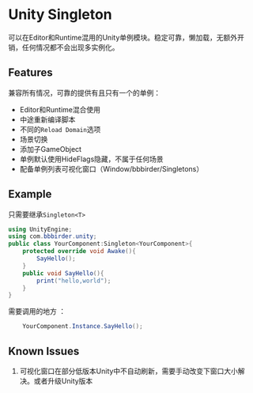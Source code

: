 # Unity Singleton
可以在Editor和Runtime混用的Unity单例模块。稳定可靠，懒加载，无额外开销，任何情况都不会出现多实例化。
## Features
兼容所有情况，可靠的提供有且只有一个的单例：
* Editor和Runtime混合使用
* 中途重新编译脚本
* 不同的`Reload Domain`选项
* 场景切换
* 添加子GameObject
* 单例默认使用HideFlags隐藏，不属于任何场景
* 配备单例列表可视化窗口（Window/bbbirder/Singletons）
## Example
只需要继承`Singleton<T>`
```csharp
using UnityEngine;
using com.bbbirder.unity;
public class YourComponent:Singleton<YourComponent>{
    protected override void Awake(){
        SayHello();
    }
    public void SayHello(){
        print("hello,world");
    }
}
```
需要调用的地方 ：
```csharp
    YourComponent.Instance.SayHello();
```
## Known Issues
1. 可视化窗口在部分低版本Unity中不自动刷新，需要手动改变下窗口大小解决。或者升级Unity版本